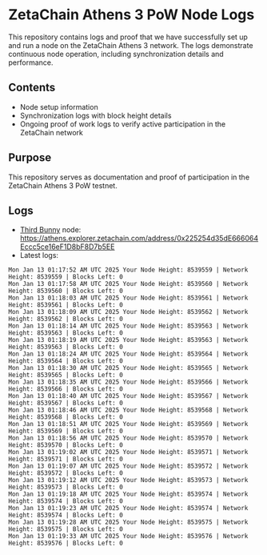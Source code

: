 # ZetaChain Athens 3 PoW Node Logs
This repository contains logs and proof that we have successfully set up and run a node on the ZetaChain Athens 3 network. The logs demonstrate continuous node operation, including synchronization details and performance.

## Contents
- Node setup information
- Synchronization logs with block height details
- Ongoing proof of work logs to verify active participation in the ZetaChain network

## Purpose
This repository serves as documentation and proof of participation in the ZetaChain Athens 3 PoW testnet.

## Logs

- [Third Bunny](https://thirdbunny.xyz/) node: https://athens.explorer.zetachain.com/address/0x225254d35dE666064Eccc5ce16eF1D8bF8D7b5EE
- Latest logs:
```
Mon Jan 13 01:17:52 AM UTC 2025 Your Node Height: 8539559 | Network Height: 8539559 | Blocks Left: 0
Mon Jan 13 01:17:58 AM UTC 2025 Your Node Height: 8539560 | Network Height: 8539560 | Blocks Left: 0
Mon Jan 13 01:18:03 AM UTC 2025 Your Node Height: 8539561 | Network Height: 8539561 | Blocks Left: 0
Mon Jan 13 01:18:09 AM UTC 2025 Your Node Height: 8539562 | Network Height: 8539562 | Blocks Left: 0
Mon Jan 13 01:18:14 AM UTC 2025 Your Node Height: 8539563 | Network Height: 8539563 | Blocks Left: 0
Mon Jan 13 01:18:19 AM UTC 2025 Your Node Height: 8539563 | Network Height: 8539563 | Blocks Left: 0
Mon Jan 13 01:18:24 AM UTC 2025 Your Node Height: 8539564 | Network Height: 8539564 | Blocks Left: 0
Mon Jan 13 01:18:30 AM UTC 2025 Your Node Height: 8539565 | Network Height: 8539565 | Blocks Left: 0
Mon Jan 13 01:18:35 AM UTC 2025 Your Node Height: 8539566 | Network Height: 8539566 | Blocks Left: 0
Mon Jan 13 01:18:40 AM UTC 2025 Your Node Height: 8539567 | Network Height: 8539567 | Blocks Left: 0
Mon Jan 13 01:18:46 AM UTC 2025 Your Node Height: 8539568 | Network Height: 8539568 | Blocks Left: 0
Mon Jan 13 01:18:51 AM UTC 2025 Your Node Height: 8539569 | Network Height: 8539569 | Blocks Left: 0
Mon Jan 13 01:18:56 AM UTC 2025 Your Node Height: 8539570 | Network Height: 8539570 | Blocks Left: 0
Mon Jan 13 01:19:02 AM UTC 2025 Your Node Height: 8539571 | Network Height: 8539571 | Blocks Left: 0
Mon Jan 13 01:19:07 AM UTC 2025 Your Node Height: 8539572 | Network Height: 8539572 | Blocks Left: 0
Mon Jan 13 01:19:12 AM UTC 2025 Your Node Height: 8539573 | Network Height: 8539573 | Blocks Left: 0
Mon Jan 13 01:19:18 AM UTC 2025 Your Node Height: 8539574 | Network Height: 8539574 | Blocks Left: 0
Mon Jan 13 01:19:23 AM UTC 2025 Your Node Height: 8539574 | Network Height: 8539574 | Blocks Left: 0
Mon Jan 13 01:19:28 AM UTC 2025 Your Node Height: 8539575 | Network Height: 8539575 | Blocks Left: 0
Mon Jan 13 01:19:33 AM UTC 2025 Your Node Height: 8539576 | Network Height: 8539576 | Blocks Left: 0
```
